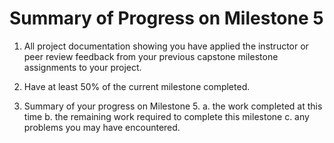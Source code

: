 # Summary of Progress on Milestone 5

1. All project documentation showing you have applied the instructor or peer review feedback from your previous capstone milestone assignments to your project.

2. Have at least 50% of the current milestone completed.

3. Summary of your progress on Milestone 5.
	a. the work completed at this time
	b. the remaining work required to complete this milestone
	c. any problems you may have encountered.